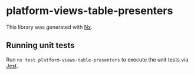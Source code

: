 # platform-views-table-presenters

This library was generated with [Nx](https://nx.dev).

## Running unit tests

Run `nx test platform-views-table-presenters` to execute the unit tests via [Jest](https://jestjs.io).
